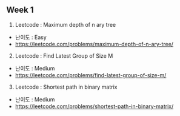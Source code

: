 ## Week 1
1. Leetcode : Maximum depth of n ary tree
- 난이도 : Easy
- https://leetcode.com/problems/maximum-depth-of-n-ary-tree/

2. Leetcode : Find Latest Group of Size M
- 난이도 : Medium
- https://leetcode.com/problems/find-latest-group-of-size-m/

3. Leetcode : Shortest path in binary matrix
- 난이도 : Medium
- https://leetcode.com/problems/shortest-path-in-binary-matrix/